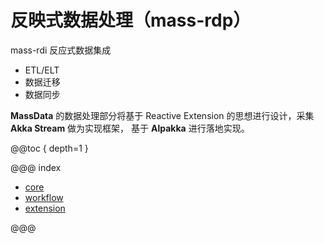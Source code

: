 # 反映式数据处理（mass-rdp）

mass-rdi 反应式数据集成

- ETL/ELT
- 数据迁移
- 数据同步

**MassData** 的数据处理部分将基于 Reactive Extension 的思想进行设计，采集 **Akka Stream** 做为实现框架，
基于 **Alpakka** 进行落地实现。

@@toc { depth=1 }

@@@ index

* [core](core.md)
* [workflow](workflow.md)
* [extension](extension.md)

@@@

